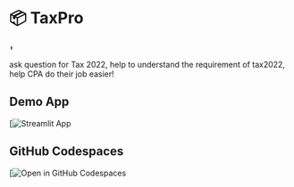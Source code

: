 # 📦 TaxPro
```
⬆️ 
```

ask question for Tax 2022, help to understand the requirement of tax2022, help CPA do their job easier!

## Demo App

[![Streamlit App](https://app-for-tax-dakw7bbee3si5vlhwmhcuz.streamlit.app/)

## GitHub Codespaces

[![Open in GitHub Codespaces](https://github.com/jy-github301/QA-for-tax)




